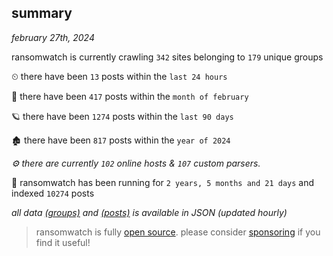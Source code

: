 
## summary
_february 27th, 2024_

ransomwatch is currently crawling `342` sites belonging to `179` unique groups

⏲ there have been `13` posts within the `last 24 hours`

🦈 there have been `417` posts within the `month of february`

🪐 there have been `1274` posts within the `last 90 days`

🏚 there have been `817` posts within the `year of 2024`

_⚙️ there are currently `102` online hosts & `107` custom parsers._

🦕 ransomwatch has been running for `2 years, 5 months and 21 days` and indexed `10274` posts

_all data  [(groups)](http://ransomwhat.telemetry.ltd/groups) and [(posts)](http://ransomwhat.telemetry.ltd/posts) is available in JSON (updated hourly)_

> ransomwatch is fully [open source](https://github.com/joshhighet/ransomwatch#ransomwatch--). please consider [sponsoring](https://github.com/sponsors/joshhighet) if you find it useful!
